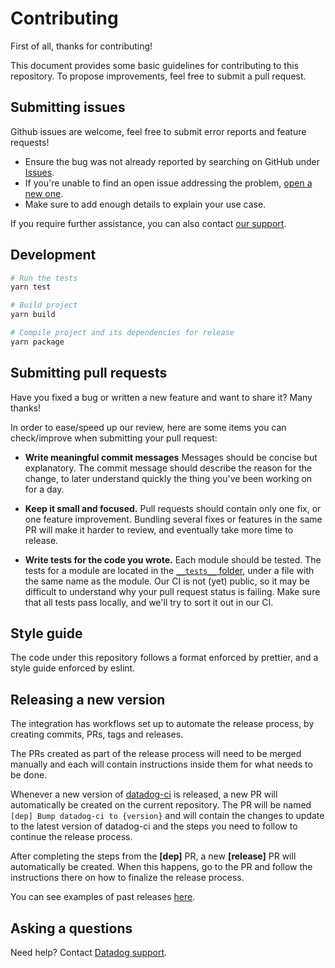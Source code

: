 # Contributing

First of all, thanks for contributing!

This document provides some basic guidelines for contributing to this repository. To propose improvements, feel free to submit a pull request.

## Submitting issues

Github issues are welcome, feel free to submit error reports and feature requests!

- Ensure the bug was not already reported by searching on GitHub under [Issues](https://github.com/DataDog/synthetics-ci-github-action/issues).
- If you're unable to find an open issue addressing the problem, [open a new one](https://github.com/DataDog/synthetics-ci-github-action/issues/new/choose).
- Make sure to add enough details to explain your use case.

If you require further assistance, you can also contact [our support](https://docs.datadoghq.com/help/).

## Development

```bash
# Run the tests
yarn test

# Build project
yarn build

# Compile project and its dependencies for release
yarn package
```

## Submitting pull requests

Have you fixed a bug or written a new feature and want to share it? Many thanks!

In order to ease/speed up our review, here are some items you can check/improve when submitting your pull request:

- **Write meaningful commit messages**
Messages should be concise but explanatory.
The commit message should describe the reason for the change, to later understand quickly the thing you've been working on for a day.

- **Keep it small and focused.**
Pull requests should contain only one fix, or one feature improvement.
Bundling several fixes or features in the same PR will make it harder to review, and eventually take more time to release.

- **Write tests for the code you wrote.**
Each module should be tested.
The tests for a module are located in the [`__tests__` folder](https://github.com/DataDog/synthetics-ci-github-action/tree/main/__tests__), under a file with the same name as the module.
Our CI is not (yet) public, so it may be difficult to understand why your pull request status is failing. Make sure that all tests pass locally, and we'll try to sort it out in our CI.

## Style guide

The code under this repository follows a format enforced by prettier, and a style guide enforced by eslint.

## Releasing a new version

The integration has workflows set up to automate the release process, by creating commits, PRs, tags and releases.

The PRs created as part of the release process will need to be merged manually and each will contain instructions inside them for what needs to be done.

Whenever a new version of [datadog-ci](https://github.com/DataDog/datadog-ci) is released, a new PR will automatically be created on the current repository. The PR will be named `[dep] Bump datadog-ci to {version}` and will contain the changes to update to the latest version of datadog-ci and the steps you need to follow to continue the release process.

After completing the steps from the **[dep]** PR, a new **[release]** PR will automatically be created. When this happens, go to the PR and follow the instructions there on how to finalize the release process.

You can see examples of past releases [here](https://github.com/DataDog/synthetics-ci-github-action/pulls?q=is%3Apr+is%3Amerged+%28%22%5Bdep%5D+Bump+datadog-ci%22+OR+%22%5Brelease%3Aminor%5D%22%29+).

## Asking a questions

Need help? Contact [Datadog support](https://docs.datadoghq.com/help/).
